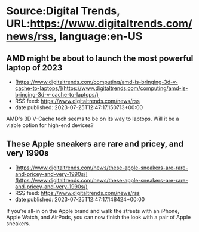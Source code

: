 # Source:Digital Trends, URL:https://www.digitaltrends.com/news/rss, language:en-US

## AMD might be about to launch the most powerful laptop of 2023
 - [https://www.digitaltrends.com/computing/amd-is-bringing-3d-v-cache-to-laptops/](https://www.digitaltrends.com/computing/amd-is-bringing-3d-v-cache-to-laptops/)
 - RSS feed: https://www.digitaltrends.com/news/rss
 - date published: 2023-07-25T12:47:17.150713+00:00

AMD's 3D V-Cache tech seems to be on its way to laptops. Will it be a viable option for high-end devices?

## These Apple sneakers are rare and pricey, and very 1990s
 - [https://www.digitaltrends.com/news/these-apple-sneakers-are-rare-and-pricey-and-very-1990s/](https://www.digitaltrends.com/news/these-apple-sneakers-are-rare-and-pricey-and-very-1990s/)
 - RSS feed: https://www.digitaltrends.com/news/rss
 - date published: 2023-07-25T12:47:17.148424+00:00

If you’re all-in on the Apple brand and walk the streets with an iPhone, Apple Watch, and AirPods, you can now finish the look with a pair of Apple sneakers.

